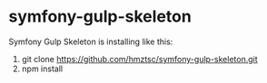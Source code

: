 # symfony-gulp-skeleton
Symfony Gulp Skeleton is installing like this:

1. git clone https://github.com/hmztsc/symfony-gulp-skeleton.git
2. npm install

